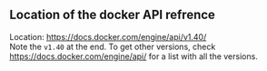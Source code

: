 ## Location of the docker API refrence

Location: https://docs.docker.com/engine/api/v1.40/  
Note the `v1.40` at the end. To get other versions, 
check https://docs.docker.com/engine/api/ for a list with all the versions.